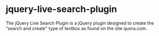 jquery-live-search-plugin
=========================

The jQuery Live Search Plugin is a jQuery plugin designed to create the "search and create" type of textbox as found on the site quora.com.

